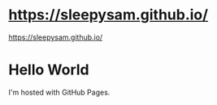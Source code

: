 # https://sleepysam.github.io/


<https://sleepysam.github.io/>
<html>
<body>
<h1>Hello World</h1>
<p>I'm hosted with GitHub Pages.</p>
<Am I though?>
<https://sleepysam.github.io/>
